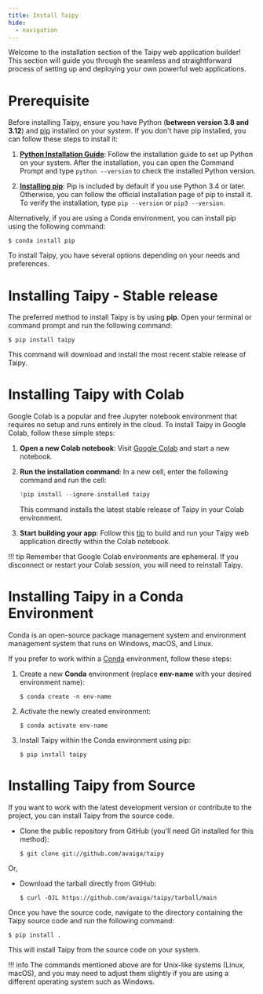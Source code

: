 ```yaml
---
title: Install Taipy
hide:
  - navigation
---
```


Welcome to the installation section of the Taipy web application builder! This section will
guide you through the seamless and straightforward process of setting up and deploying your own
powerful web applications.

# Prerequisite

Before installing Taipy, ensure you have Python (**between version 3.8 and 3.12**) and
[pip](https://pip.pypa.io) installed on your system. If you don't have pip installed, you can
follow these steps to install it:

1. **[Python Installation Guide](http://docs.python-guide.org/en/latest/starting/installation/)**:
    Follow the installation guide to set up Python on your system.
    After the installation, you can open the Command Prompt and type `python --version` to check
    the installed Python version.

2. **[Installing pip](https://pip.pypa.io/en/latest/installation/)**: Pip is included by default
    if you use Python 3.4 or later. Otherwise, you can follow the official
    installation page of pip to install it. To verify the installation, type `pip --version` or
    `pip3 --version`.

Alternatively, if you are using a Conda environment, you can install pip using the following
command:

```console
$ conda install pip
```

To install Taipy, you have several options depending on your needs and preferences.

# Installing Taipy - Stable release

The preferred method to install Taipy is by using **pip**. Open your terminal or command prompt
and run the following command:

```console
$ pip install taipy
```

This command will download and install the most recent stable release of Taipy.


# Installing Taipy with Colab

Google Colab is a popular and free Jupyter notebook environment that requires no setup
and runs entirely in the cloud. To install Taipy in Google Colab, follow these simple
steps:

1. **Open a new Colab notebook**: Visit [Google Colab](https://colab.research.google.com)
and start a new notebook.

2. **Run the installation command**: In a new cell, enter the following command and run
the cell:

    ```python
    !pip install --ignore-installed taipy
    ```

    This command installs the latest stable release of Taipy in your Colab environment.

3. **Start building your app**: Follow this
[tip](../tutorials/integration/2_colab_with_ngrok/index.md) to build and run your Taipy web
application directly within the Colab notebook.

!!! tip
    Remember that Google Colab environments are ephemeral. If you disconnect or restart
    your Colab session, you will need to reinstall Taipy.

# Installing Taipy in a Conda Environment

Conda is an open-source package management system and environment management system that runs on
Windows, macOS, and Linux.

If you prefer to work within a [Conda](https://docs.conda.io/projects/conda/en/latest/index.html)
environment, follow these steps:

1. Create a new **Conda** environment (replace **env-name** with your desired environment name):
    ```console
    $ conda create -n env-name
    ```
2. Activate the newly created environment:
    ``` console
    $ conda activate env-name
    ```
3. Install Taipy within the Conda environment using pip:
    ```console
    $ pip install taipy
    ```

# Installing Taipy from Source

If you want to work with the latest development version or contribute to the project, you can
install Taipy from the source code.

- Clone the public repository from GitHub (you'll need Git installed for this method):
    ```console
    $ git clone git://github.com/avaiga/taipy
    ```

Or,

- Download the tarball directly from GitHub:
    ```console
    $ curl -OJL https://github.com/avaiga/taipy/tarball/main
    ```

Once you have the source code, navigate to the directory containing the Taipy source code and
run the following command:

```console
$ pip install .
```

This will install Taipy from the source code on your system.

!!! info
    The commands mentioned above are for Unix-like systems (Linux, macOS), and you may
    need to adjust them slightly if you are using a different operating system such as Windows.
